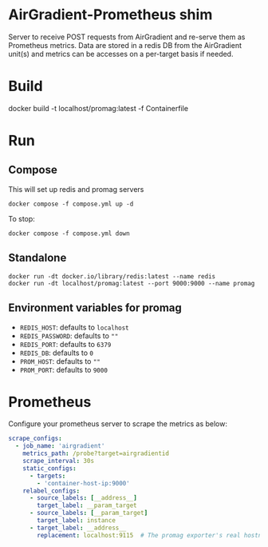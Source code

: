 # AirGradient-Prometheus shim

Server to receive POST requests from AirGradient and re-serve them as Prometheus metrics. Data are stored in a redis DB from the AirGradient unit(s) and metrics can be accesses on a per-target basis if needed.

# Build
docker build -t localhost/promag:latest -f Containerfile

# Run
## Compose
This will set up redis and promag servers

```
docker compose -f compose.yml up -d
```

To stop:

```
docker compose -f compose.yml down
```

## Standalone

```
docker run -dt docker.io/library/redis:latest --name redis
docker run -dt localhost/promag:latest --port 9000:9000 --name promag
```

## Environment variables for promag
- `REDIS_HOST`: defaults to `localhost`
- `REDIS_PASSWORD`: defaults to `""`
- `REDIS_PORT`: defaults to `6379`
- `REDIS_DB`: defaults to `0`
- `PROM_HOST`: defaults to `""`
- `PROM_PORT`: defaults to `9000`

# Prometheus
Configure your prometheus server to scrape the metrics as below:

```yaml
scrape_configs:
  - job_name: 'airgradient'
    metrics_path: /probe?target=airgradientid
    scrape_interval: 30s
    static_configs:
      - targets:
        - 'container-host-ip:9000'
    relabel_configs:
      - source_labels: [__address__]
        target_label: __param_target
      - source_labels: [__param_target]
        target_label: instance
      - target_label: __address__
        replacement: localhost:9115  # The promag exporter's real hostname:port
```
